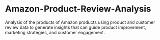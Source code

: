 # Amazon-Product-Review-Analysis
Analysis of the products of Amazon products using product and customer review data to generate insights that can guide product improvement, marketing strategies, and customer engagement.
